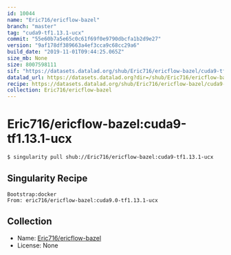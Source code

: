 ```yaml
---
id: 10044
name: "Eric716/ericflow-bazel"
branch: "master"
tag: "cuda9-tf1.13.1-ucx"
commit: "55e60b7a5e65c0c61f69f0e9790dbcfa1b2d9e27"
version: "9af178df389663a4ef3cca9c68cc29a6"
build_date: "2019-11-01T09:44:25.065Z"
size_mb: None
size: 8007598111
sif: "https://datasets.datalad.org/shub/Eric716/ericflow-bazel/cuda9-tf1.13.1-ucx/2019-11-01-55e60b7a-9af178df/9af178df389663a4ef3cca9c68cc29a6.simg"
datalad_url: https://datasets.datalad.org?dir=/shub/Eric716/ericflow-bazel/cuda9-tf1.13.1-ucx/2019-11-01-55e60b7a-9af178df/
recipe: https://datasets.datalad.org/shub/Eric716/ericflow-bazel/cuda9-tf1.13.1-ucx/2019-11-01-55e60b7a-9af178df/Singularity
collection: Eric716/ericflow-bazel
---
```


# Eric716/ericflow-bazel:cuda9-tf1.13.1-ucx

```bash
$ singularity pull shub://Eric716/ericflow-bazel:cuda9-tf1.13.1-ucx
```

## Singularity Recipe

```singularity
Bootstrap:docker  
From: eric716/ericflow-bazel:cuda9.0-tf1.13.1-ucx
```

## Collection

 - Name: [Eric716/ericflow-bazel](https://github.com/Eric716/ericflow-bazel)
 - License: None

